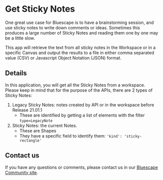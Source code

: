 # Get Sticky Notes
One great use case for Bluescape is to have a brainstorming session, and use sticky notes to write down comments or ideas. Sometimes this produces a large number of Sticky Notes and reading them one by one may be a little slow.

This app will retrieve the text from all sticky notes in the Workspace or in a specific Canvas and output the results to a file in either comma separated value (CSV) or Javascript Object Notation (JSON) format.

## Details
In this application, you will get all the Sticky Notes from a workspace. Please keep in mind that for the purpose of the APIs, there are 2 types of Sticky Notes:
1. Legacy Sticky Notes: notes created by API or in the workspace before Release 21.01.1
    - These are identified by getting a list of elements with the filter `type=LegacyNote`
2. Sticky Notes: the current Notes. 
    - These are Shapes
    - They have a specific field to identify them: `'kind': 'sticky-rectangle'`

## Contact us

If you have any questions or comments, please contact us in our [Bluescape Community site](https://community.bluescape.com/c/developer/14).